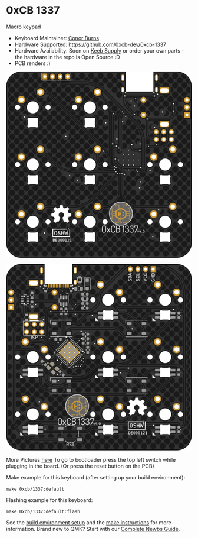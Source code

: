 # 0xCB 1337

Macro keypad

* Keyboard Maintainer: [Conor Burns](https://github.com/conor-burns)
* Hardware Supported: https://github.com/0xcb-dev/0xcb-1337
* Hardware Availability: Soon on [Keeb Supply](https://keeb.supply) or order your own parts - the hardware in the repo is Open Source :D
* PCB renders :)

![](https://github.com/0xCB-dev/0xcb-1337/blob/main/rev4.0/1337-v4.0.top.png)

![](https://github.com/0xCB-dev/0xcb-1337/blob/main/rev4.0/1337-v4.0.bottom.png)

More Pictures [here](https://0xcb.dev/1337/)
To go to bootloader press the top left switch while plugging in the board. (Or press the reset button on the PCB)

Make example for this keyboard (after setting up your build environment):

    make 0xcb/1337:default

Flashing example for this keyboard:

    make 0xcb/1337:default:flash

See the [build environment setup](https://docs.qmk.fm/#/getting_started_build_tools) and the [make instructions](https://docs.qmk.fm/#/getting_started_make_guide) for more information. Brand new to QMK? Start with our [Complete Newbs Guide](https://docs.qmk.fm/#/newbs).
